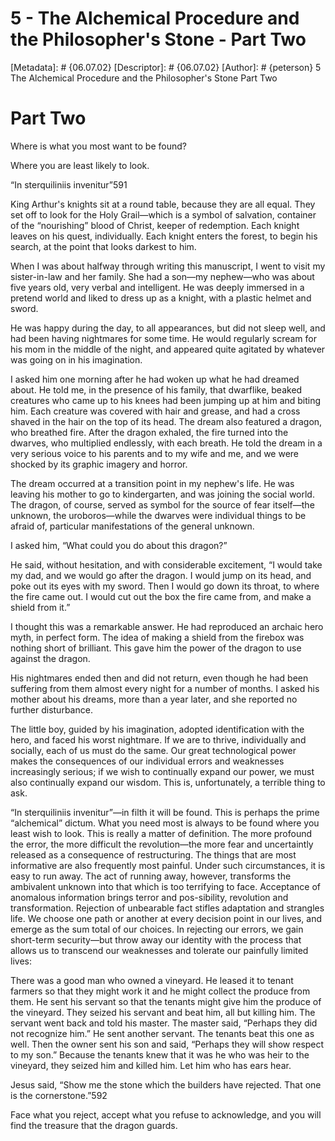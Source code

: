 # 5 - The Alchemical Procedure and the Philosopher's Stone - Part Two
[Metadata]: # {06.07.02}
[Descriptor]: # {06.07.02}
[Author]: # {peterson}
5
The Alchemical Procedure and the Philosopher's Stone
Part Two
# Part Two
Where is what you most want to be found?

Where you are least likely to look.

“In sterquiliniis invenitur”591



King Arthur's knights sit at a round table, because they are all equal. They
set off to look for the Holy Grail—which is a symbol of salvation, container of
the “nourishing” blood of Christ, keeper of redemption. Each knight leaves on
his quest, individually. Each knight enters the forest, to begin his search, at
the point that looks darkest to him.

When I was about halfway through writing this manuscript, I went to visit my
sister-in-law and her family. She had a son—my nephew—who was about five years
old, very verbal and intelligent. He was deeply immersed in a pretend world and
liked to dress up as a knight, with a plastic helmet and sword.

He was happy during the day, to all appearances, but did not sleep well, and
had been having nightmares for some time. He would regularly scream for his mom
in the middle of the night, and appeared quite agitated by whatever was going
on in his imagination.

I asked him one morning after he had woken up what he had dreamed about. He
told me, in the presence of his family, that dwarflike, beaked creatures who
came up to his knees had been jumping up at him and biting him. Each creature
was covered with hair and grease, and had a cross shaved in the hair on the top
of its head. The dream also featured a dragon, who breathed fire. After the
dragon exhaled, the fire turned into the dwarves, who multiplied endlessly,
with each breath. He told the dream in a very serious voice to his parents and
to my wife and me, and we were shocked by its graphic imagery and horror.

The dream occurred at a transition point in my nephew's life. He was leaving
his mother to go to kindergarten, and was joining the social world. The dragon,
of course, served as symbol for the source of fear itself—the unknown, the
uroboros—while the dwarves were individual things to be afraid of, particular
manifestations of the general unknown.

I asked him, “What could you do about this dragon?”

He said, without hesitation, and with considerable excitement, “I would take my
dad, and we would go after the dragon. I would jump on its head, and poke out
its eyes with my sword. Then I would go down its throat, to where the fire came
out. I would cut out the box the fire came from, and make a shield from it.”

I thought this was a remarkable answer. He had reproduced an archaic hero myth,
in perfect form. The idea of making a shield from the firebox was nothing short
of brilliant. This gave him the power of the dragon to use against the dragon.

His nightmares ended then and did not return, even though he had been suffering
from them almost every night for a number of months. I asked his mother about
his dreams, more than a year later, and she reported no further disturbance.

The little boy, guided by his imagination, adopted identification with the
hero, and faced his worst nightmare. If we are to thrive, individually and
socially, each of us must do the same. Our great technological power makes the
consequences of our individual errors and weaknesses increasingly serious; if
we wish to continually expand our power, we must also continually expand our
wisdom. This is, unfortunately, a terrible thing to ask.

“In sterquiliniis invenitur”—in filth it will be found. This is perhaps the
prime “alchemical” dictum. What you need most is always to be found where you
least wish to look. This is really a matter of definition. The more profound
the error, the more difficult the revolution—the more fear and uncertaintly
released as a consequence of restructuring. The things that are most
informative are also frequently most painful. Under such circumstances, it is
easy to run away. The act of running away, however, transforms the ambivalent
unknown into that which is too terrifying to face. Acceptance of anomalous
information brings terror and pos-sibility, revolution and transformation.
Rejection of unbearable fact stifles adaptation and strangles life. We choose
one path or another at every decision point in our lives, and emerge as the sum
total of our choices. In rejecting our errors, we gain short-term security—but
throw away our identity with the process that allows us to transcend our
weaknesses and tolerate our painfully limited lives:

There was a good man who owned a vineyard. He leased it to tenant farmers so
that they might work it and he might collect the produce from them. He sent his
servant so that the tenants might give him the produce of the vineyard. They
seized his servant and beat him, all but killing him. The servant went back and
told his master. The master said, “Perhaps they did not recognize him.” He sent
another servant. The tenants beat this one as well. Then the owner sent his son
and said, “Perhaps they will show respect to my son.” Because the tenants knew
that it was he who was heir to the vineyard, they seized him and killed him.
Let him who has ears hear.

Jesus said, “Show me the stone which the builders have rejected. That one is
the cornerstone.”592



Face what you reject, accept what you refuse to acknowledge, and you will find
the treasure that the dragon guards.

